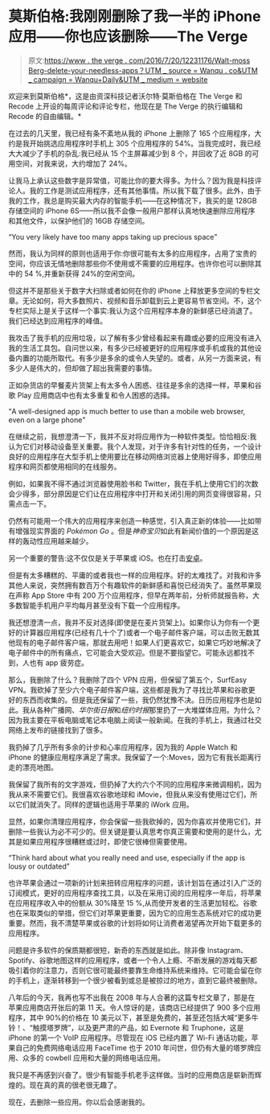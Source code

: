 # 莫斯伯格:我刚刚删除了我一半的 iPhone 应用——你也应该删除——The Verge

> 原文:[https://www . the verge . com/2016/7/20/12231176/Walt-moss Berg-delete-your-needless-apps？UTM _ source = Wanqu . co&UTM _ campaign = Wanqu+Daily&UTM _ medium = website](https://www.theverge.com/2016/7/20/12231176/walt-mossberg-delete-your-unnecessary-apps?utm_source=wanqu.co&utm_campaign=Wanqu+Daily&utm_medium=website)

欢迎来到莫斯伯格*，这是由资深科技记者沃尔特·莫斯伯格在 The Verge 和 Recode 上开设的每周评论和评论专栏，他现在是 The Verge 的执行编辑和 Recode 的自由编辑。*

在过去的几天里，我已经有条不紊地从我的 iPhone 上删除了 165 个应用程序，大约是我开始挑选应用程序时手机上 305 个应用程序的 54%。当我完成时，我已经大大减少了手机的杂乱:我已经从 15 个主屏幕减少到 8 个，并回收了近 8GB 的可用空间，对我来说，大约增加了 24%。

让我马上承认这些数字是异常值，可能比你的要大得多。为什么？因为我是科技评论人。我的工作是测试应用程序，还有其他事情。所以我下载了很多。此外，由于我的工作，我总是购买最大内存的智能手机——在这种情况下，我买的是 128GB 存储空间的 iPhone 6S——所以我不会像一般用户那样认真地快速删除应用程序和其他文件，以保护他们的 16GB 存储空间。

<aside id="YjRrO1"><q class="is-align-right">You very likely have too many apps taking up precious space</q></aside>

然而，我认为同样的原则也适用于你:你很可能有太多的应用程序，占用了宝贵的空间，你应该无情地删除那些你不使用或不需要的应用程序。也许你也可以删除其中的 54 %,并重新获得 24%的空闲空间。

但这并不是那些关于数字大扫除或者如何在你的 iPhone 上释放更多空间的专栏文章。无论如何，将大多数照片、视频和音乐卸载到云上更容易节省空间。不，这个专栏实际上是关于这样一个事实:我认为这个应用程序本身的新鲜感已经消退了。我们已经达到应用程序的峰值。

我攻击了我手机的应用垃圾，以了解有多少曾经看起来有趣或必要的应用没有进入我的生活工具包。自问世以来，有多少已经被更好的应用程序或手机或我的其他设备内置的功能所取代。有多少是多余的或令人失望的。或者，从另一方面来说，有多少人是伟大的，但却做了超出我需要的事情。

正如杂货店的早餐麦片货架上有太多令人困惑、往往是多余的选择一样，苹果和谷歌 Play 应用商店中也有太多重复和令人困惑的选择。

<aside id="mE8TwT"><q class="is-align-right">A well-designed app is much better to use than a mobile web browser, even on a large phone</q></aside>

在继续之前，我想澄清一下，我并不反对将应用作为一种软件类型。恰恰相反:我认为它们对移动设备至关重要。我个人发现，对于许多有针对性的任务，一个设计良好的应用程序在大型手机上使用要比在移动网络浏览器上使用好得多，即使应用程序和网页都使用相同的在线服务。

例如，如果我不得不通过浏览器使用脸书和 Twitter，我在手机上使用它们的次数会少得多，部分原因是它们让在应用程序中打开和关闭引用的网页变得很容易，只需点击一下。

仍然有可能用一个伟大的应用程序来创造一种感觉，引入真正新的体验——比如带有增强现实界面的 *Pokémon Go* 。但是*神奇宝贝*如此有新闻价值的一个原因是这样的轰动性应用越来越少。

另一个重要的警告:这不仅仅是关于苹果或 iOS。也在打击[安卓](http://www.androidauthority.com/end-era-app-downloads-decline-usa-698555/)。

但是有太多糟糕的、平庸的或者我也一样的应用程序。好的太难找了。对我和许多其他人来说，突然拥有数百万个有趣软件的新鲜感和喜悦已经消失了。虽然苹果现在声称 App Store 中有 200 万个应用程序，但早在两年前，分析师就报告称，大多数智能手机用户平均每月甚至没有下载一个应用程序。

我还想澄清一点，我并不反对选择(即使是在麦片货架上)。如果你认为你有一个更好的计算器应用程序(已经有几十个了)或者一个电子邮件客户端，可以击败无数其他现有的电子邮件客户端，那就去用吧！如果人们更喜欢它，如果它巧妙地解决了电子邮件中的所有痛点，它可能会大受欢迎。但是不要指望它。可能永远都找不到，人也有 app 疲劳症。

那么，我删除了什么？我删除了四个 VPN 应用，但保留了第五个，SurfEasy VPN。我砍掉了至少六个电子邮件客户端，这些都是我为了寻找比苹果和谷歌更好的东西而收集的。但是我还保留了一些，我仍然犹豫不决。日历应用程序也是如此。我从各种广播网、*华尔街日报*和*纽约时报*那里扔了一大堆媒体应用。为什么？因为我主要在平板电脑或笔记本电脑上阅读一般新闻。在我的手机上，我通过社交网络上发布的链接找到了很多。

我扔掉了几乎所有多余的计步和心率应用程序，因为我的 Apple Watch 和 iPhone 的健康应用程序满足了需求。我保留了一个:Moves，因为它有我长距离行走的漂亮地图。

我保留了我所有的文字游戏，但扔掉了大约六个不同的应用程序来微调相机，因为我从来不需要它们。我很喜欢谷歌地球和 iMovie，但我从来没有使用过它们，所以它们就消失了。同样的逻辑也适用于苹果的 iWork 应用。

显然，如果你清理应用程序，你会保留一些我砍掉的，因为你喜欢并使用它们，并删除一些我认为必不可少的。但关键是要认真思考你真正需要和使用的是什么，尤其是如果应用程序很糟糕或过时，即使它很棒但需要使用。

<aside id="Q1wUhd"><q class="is-align-right">Think hard about what you really need and use, especially if the app is lousy or outdated</q></aside>

也许苹果会通过一项新的计划来扭转应用程序的问题，该计划旨在通过引入广泛的订阅模式，更好的应用程序查找工具，以及在采用订阅的应用程序一年后，将苹果在应用程序收入中的份额从 30%降至 15 %,从而使开发者的生活更加轻松。谷歌也在采取类似的举措，但它们对苹果更重要，因为它的应用生态系统对它的成功更重要。然而，我不清楚苹果或谷歌的计划将如何让消费者渴望再次开始下载更多的应用程序。

问题是许多软件的保质期都很短，新奇的东西就是如此。除非像 Instagram、Spotify、谷歌地图这样的应用程序，或者一个令人上瘾、不断发展的游戏每天都吸引着你的注意力，否则它很可能最终要靠生命维持系统来维持。它可能会留在你的手机上，逐渐转移到一个很少被看到或总是被掠过的地方，直到它最终被删除。

八年后的今天，我再也写不出我在 2008 年与人合著的这篇专栏文章了，那是在苹果应用商店开张后的第 11 天。令人惊讶的是，该商店已经提供了 900 多个应用程序，其中 90%的价格在 10 美元以下，甚至是免费的，甚至还包括大喊“更多牛铃！、“触摸塔罗牌”，以及更严肃的产品，如 Evernote 和 Truphone，这是 iPhone 的第一个 VoIP 应用程序。尽管现在 iOS 已经内置了 Wi-Fi 通话功能，苹果自己的免费网络电话应用 FaceTime 也于 2010 年问世，但仍有大量的塔罗牌应用、众多的 cowbell 应用和大量的网络电话应用。

我只是不再感到兴奋了。很少有智能手机老手这样做。当时的应用商店是崭新而辉煌的。现在真的真的很老很无趣了。

现在，去删除一些应用。你以后会感谢我的。